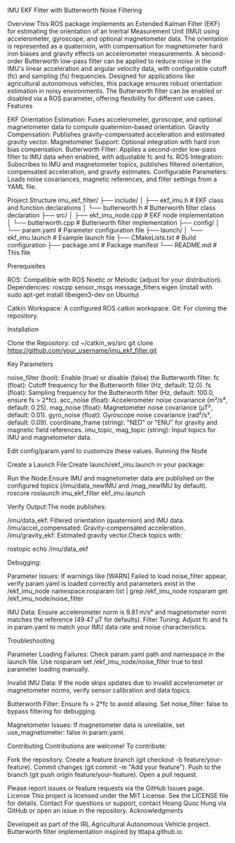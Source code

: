 IMU EKF Filter with Butterworth Noise Filtering

Overview
This ROS package implements an Extended Kalman Filter (EKF) for estimating the orientation of an Inertial Measurement Unit (IMU) using accelerometer, gyroscope, and optional magnetometer data. The orientation is represented as a quaternion, with compensation for magnetometer hard iron biases and gravity effects on accelerometer measurements. A second-order Butterworth low-pass filter can be applied to reduce noise in the IMU's linear acceleration and angular velocity data, with configurable cutoff (fc) and sampling (fs) frequencies.
Designed for applications like agricultural autonomous vehicles, this package ensures robust orientation estimation in noisy environments. The Butterworth filter can be enabled or disabled via a ROS parameter, offering flexibility for different use cases.
Features

EKF Orientation Estimation: Fuses accelerometer, gyroscope, and optional magnetometer data to compute quaternion-based orientation.
Gravity Compensation: Publishes gravity-compensated acceleration and estimated gravity vector.
Magnetometer Support: Optional integration with hard iron bias compensation.
Butterworth Filter: Applies a second-order low-pass filter to IMU data when enabled, with adjustable fc and fs.
ROS Integration: Subscribes to IMU and magnetometer topics, publishes filtered orientation, compensated acceleration, and gravity estimates.
Configurable Parameters: Loads noise covariances, magnetic references, and filter settings from a YAML file.

Project Structure
imu_ekf_filter/
├── include/
│   ├── ekf_imu.h          # EKF class and function declarations
│   └── butterworth.h      # Butterworth filter class declaration
├── src/
│   ├── ekf_imu_node.cpp   # EKF node implementation
│   └── butterworth.cpp    # Butterworth filter implementation
├── config/
│   └── param.yaml         # Parameter configuration file
├── launch/
│   └── ekf_imu.launch     # Example launch file
├── CMakeLists.txt         # Build configuration
├── package.xml            # Package manifest
└── README.md              # This file

Prerequisites

ROS: Compatible with ROS Noetic or Melodic (adjust for your distribution).
Dependencies:
roscpp
sensor_msgs
message_filters
eigen (install with sudo apt-get install libeigen3-dev on Ubuntu)


Catkin Workspace: A configured ROS catkin workspace.
Git: For cloning the repository.

Installation

Clone the Repository:
cd ~/catkin_ws/src
git clone https://github.com/your_username/imu_ekf_filter.git


Key Parameters

noise_filter (bool): Enable (true) or disable (false) the Butterworth filter.
fc (float): Cutoff frequency for the Butterworth filter (Hz, default: 12.0).
fs (float): Sampling frequency for the Butterworth filter (Hz, default: 100.0, ensure fs > 2*fc).
acc_noise (float): Accelerometer noise covariance (m²/s⁴, default: 0.25).
mag_noise (float): Magnetometer noise covariance (µT², default: 0.01).
gyro_noise (float): Gyroscope noise covariance (rad²/s², default: 0.09).
coordinate_frame (string): "NED" or "ENU" for gravity and magnetic field references.
imu_topic, mag_topic (string): Input topics for IMU and magnetometer data.

Edit config/param.yaml to customize these values.
Running the Node

Create a Launch File:Create launch/ekf_imu.launch in your package:
<launch>
    <node pkg="imu_ekf_filter" type="ekf_imu_node" name="ekf_imu_node" output="screen">
        <rosparam file="$(find imu_ekf_filter)/config/param.yaml" command="load" ns="ekf_imu_node"/>
    </node>
</launch>


Run the Node:Ensure IMU and magnetometer data are published on the configured topics (/imu/data_newIMU and /mag_newIMU by default).
roscore
roslaunch imu_ekf_filter ekf_imu.launch


Verify Output:The node publishes:

/imu/data_ekf: Filtered orientation (quaternion) and IMU data.
/imu/accel_compensated: Gravity-compensated acceleration.
/imu/gravity_ekf: Estimated gravity vector.Check topics with:

rostopic echo /imu/data_ekf


Debugging:

Parameter Issues: If warnings like [WARN] Failed to load noise_filter appear, verify param.yaml is loaded correctly and parameters exist in the /ekf_imu_node namespace:rosparam list | grep /ekf_imu_node
rosparam get /ekf_imu_node/noise_filter


IMU Data: Ensure accelerometer norm is 9.81 m/s² and magnetometer norm matches the reference (49.47 µT for defaults).
Filter Tuning: Adjust fc and fs in param.yaml to match your IMU data rate and noise characteristics.



Troubleshooting

Parameter Loading Failures:
Check param.yaml path and namespace in the launch file.
Use rosparam set /ekf_imu_node/noise_filter true to test parameter loading manually.


Invalid IMU Data:
If the node skips updates due to invalid accelerometer or magnetometer norms, verify sensor calibration and data topics.


Butterworth Filter:
Ensure fs > 2*fc to avoid aliasing.
Set noise_filter: false to bypass filtering for debugging.


Magnetometer Issues:
If magnetometer data is unreliable, set use_magnetometer: false in param.yaml.



Contributing
Contributions are welcome! To contribute:

Fork the repository.
Create a feature branch (git checkout -b feature/your-feature).
Commit changes (git commit -m "Add your feature").
Push to the branch (git push origin feature/your-feature).
Open a pull request.

Please report issues or feature requests via the GitHub Issues page.
License
This project is licensed under the MIT License. See the LICENSE file for details.
Contact
For questions or support, contact Hoang Quoc Hung via GitHub or open an issue in the repository.
Acknowledgments

Developed as part of the IRL Agricultural Autonomous Vehicle project.
Butterworth filter implementation inspired by tttapa.github.io.
